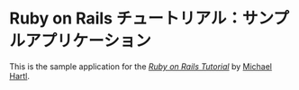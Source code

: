 # Ruby on Rails チュートリアル：サンプルアプリケーション

This is the sample application for the
[*Ruby on Rails Tutorial*](http://railstutorial.jp/)
by [Michael Hartl](http://michaelhartl.com/).
